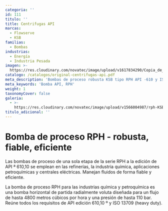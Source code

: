 ```yaml
---
categoria: ''
id: 111
titulo: ''
title: Centrifugas API
marcas:
  - Flowserve
  - KSB
familias:
  - Bombas
industrias:
  - Energía
  - Industria Pesada
imagen: >-
  https://res.cloudinary.com/novatec/image/upload/v1617834290/Copia_de_Dise%C3%B1o_sin_t%C3%ADtulo_99_u65sxb.png
catalogo: /catalogos/original-centrifugas-api.pdf
meta_description: 'Bombas de proceso robusta KSB tipo RPH API -610 y ISO 13709 '
meta_keywords: 'Bomba API, RPH'
weight: 1
taxonomyCover: false
galeria:
  - >-
    https://res.cloudinary.com/novatec/image/upload/v1566004987/rph-KSB_udpu2k.png
titulo_adicional: ''
---
```


# Bomba de proceso RPH - robusta, fiable, eficiente

Las bombas de proceso de una sola etapa de la serie RPH a la edición de API ª 610,10 se emplean en las refinerías, la industria química, aplicaciones petroquímicas y centrales eléctricas. Manejan fluidos de forma fiable y eficiente.

La bomba de proceso RPH para las industrias química y petroquímica es una bomba horizontal de partida radialmente voluta diseñada para un flujo de hasta 4800 metros cúbicos por hora y una presión de hasta 110 bar. Reúne todos los requisitos de API edición 610,10 º y ISO 13709 (heavy duty).

